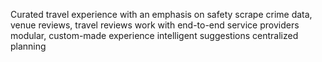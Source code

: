 Curated travel experience with an emphasis on safety
scrape crime data, venue reviews, travel reviews
work with end-to-end service providers
modular, custom-made experience
intelligent suggestions
centralized planning



